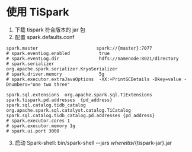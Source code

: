 # 使用 TiSpark
1. 下载 tispark 符合版本的 jar 包
2. 配置 spark.defaults.conf
```
spark.master                      spark://{master}:7077
# spark.eventLog.enabled           true
# spark.eventLog.dir               hdfs://namenode:8021/directory
# spark.serializer                 org.apache.spark.serializer.KryoSerializer
# spark.driver.memory              5g
# spark.executor.extraJavaOptions  -XX:+PrintGCDetails -Dkey=value -Dnumbers="one two three"

spark.sql.extensions  org.apache.spark.sql.TiExtensions
spark.tispark.pd.addresses  {pd_address}
spark.sql.catalog.tidb_catalog org.apache.spark.sql.catalyst.catalog.TiCatalog
spark.sql.catalog.tidb_catalog.pd.addresses {pd_address}
# spark.executor.cores 1
# spark.executor.memory 1g
# spark.ui.port 3000
```
3. 启动 Spark-shell: bin/spark-shell --jars ${whereitis}/${tispark-jar}.jar